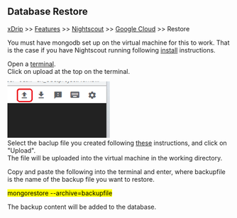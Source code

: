 ## Database Restore
[xDrip](../../README.md) >> [Features](../Features_page.md) >> [Nightscout](../Nightscout_page.md) >> [Google Cloud](./GoogleCloud.md) >> Restore  
  
You must have mongodb set up on the virtual machine for this to work.  That is the case if you have Nightscout running following [install](./GoogleCloud.md) instructions.  
  
Open a [terminal](./Terminal.md).  
Click on upload at the top on the terminal.  
  
![](./images/Upload.png)  
Select the baclup file you created following [these](./DatabaseBackup.md) instructions, and click on "Upload".  
The file will be uploaded into the virtual machine in the working directory.  

Copy and paste the following into the terminal and enter, where backupfile is the name of the backup file you want to restore.  
  
<mark>mongorestore --archive=backupfile</mark>  
  
The backup content will be added to the database.     
  
  
